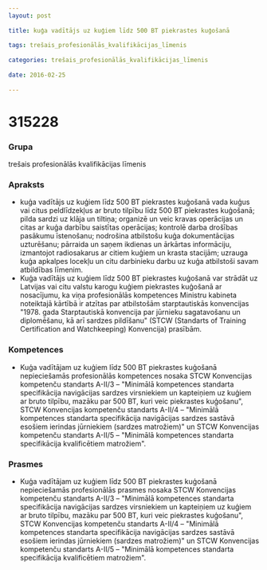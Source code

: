 ```yaml
---
layout: post
    
title: kuģa vadītājs uz kuģiem līdz 500 BT piekrastes kuģošanā
    
tags: trešais_profesionālās_kvalifikācijas_līmenis
    
categories: trešais_profesionālās_kvalifikācijas_līmenis
    
date: 2016-02-25
    
---
```

# 315228

### Grupa
trešais profesionālās kvalifikācijas līmenis

### Apraksts

* kuģa vadītājs uz kuģiem līdz 500 BT piekrastes kuģošanā vada kuģus vai citus peldlīdzekļus ar bruto tilpību līdz 500 BT piekrastes kuģošanā; pilda sardzi uz klāja un tiltiņa; organizē un veic kravas operācijas un citas ar kuģa darbību saistītas operācijas; kontrolē darba drošības pasākumu īstenošanu; nodrošina atbilstošu kuģa dokumentācijas uzturēšanu; pārraida un saņem ikdienas un ārkārtas informāciju, izmantojot radiosakarus ar citiem kuģiem un krasta stacijām; uzrauga kuģa apkalpes locekļu un citu darbinieku darbu uz kuģa atbilstoši savam atbildības līmenim.
* Kuģa vadītājs uz kuģiem līdz 500 BT piekrastes kuģošanā var strādāt uz Latvijas vai citu valstu karogu kuģiem piekrastes kuģošanā ar nosacījumu, ka viņa profesionālās kompetences Ministru kabineta noteiktajā kārtībā ir atzītas par atbilstošām starptautiskās konvencijas "1978. gada Starptautiskā konvencija par jūrnieku sagatavošanu un diplomēšanu, kā arī sardzes pildīšanu" (STCW (Standarts of Training Certification and Watchkeeping) Konvencija) prasībām.

### Kompetences

* Kuģa vadītājam uz kuģiem līdz 500 BT piekrastes kuģošanā nepieciešamās profesionālās kompetences nosaka STCW Konvencijas kompetenču standarts A-II/3 – "Minimālā kompetences standarta specifikācija navigācijas sardzes virsniekiem un kapteiņiem uz kuģiem ar bruto tilpību, mazāku par 500 BT, kuri veic piekrastes kuģošanu", STCW Konvencijas kompetenču standarts A-II/4 – "Minimālā kompetences standarta specifikācija navigācijas sardzes sastāvā esošiem ierindas jūrniekiem (sardzes matrožiem)" un STCW Konvencijas kompetenču standarts A-II/5 – "Minimālā kompetences standarta specifikācija kvalificētiem matrožiem".

### Prasmes 
* Kuģa vadītājam uz kuģiem līdz 500 BT piekrastes kuģošanā nepieciešamās profesionālās prasmes nosaka STCW Konvencijas kompetenču standarts A-II/3 – "Minimālā kompetences standarta specifikācija navigācijas sardzes virsniekiem un kapteiņiem uz kuģiem ar bruto tilpību, mazāku par 500 BT, kuri veic piekrastes kuģošanu", STCW Konvencijas kompetenču standarts A-II/4 – "Minimālā kompetences standarta specifikācija navigācijas sardzes sastāvā esošiem ierindas jūrniekiem (sardzes matrožiem)" un STCW Konvencijas kompetenču standarts A-II/5 – "Minimālā kompetences standarta specifikācija kvalificētiem matrožiem".